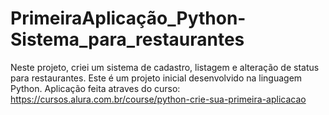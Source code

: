 # PrimeiraAplicação_Python-Sistema_para_restaurantes
Neste projeto, criei um sistema de cadastro, listagem e alteração de status para restaurantes. Este é um projeto inicial desenvolvido na linguagem Python.
Aplicação feita atraves do curso: https://cursos.alura.com.br/course/python-crie-sua-primeira-aplicacao 
